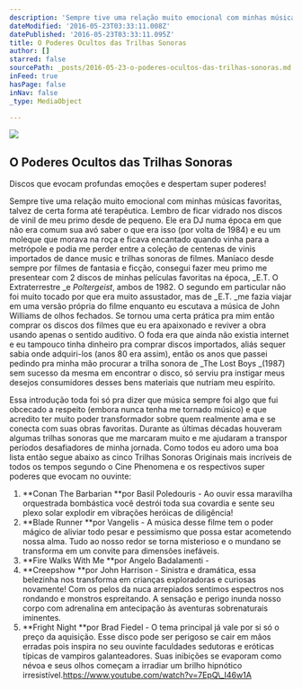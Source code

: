 ```yaml
---
description: 'Sempre tive uma relação muito emocional com minhas músicas favoritas, talvez de certa forma até terapêutica. Lembro de ficar vidrado nos discos de vinil de meu primo desde de pequeno. Ele era DJ numa época em que não era comum sua avó saber o que era isso (por volta de 1984) e eu um moleque que morava na roça e ficava encantado quando vinha para a metrópole e podia me perder entre a coleção de centenas de vinis importados de dance music e trilhas sonoras de filmes. Maníaco desde sempre por filmes de fantasia e ficção, consegui fazer meu primo me presentear com 2 discos de minhas películas favoritas na época, E.T. O Extraterrestre e Poltergeist, ambos de 1982. O segundo em particular não foi muito tocado por que era muito assustador, mas de E.T. me fazia viajar em uma versão própria do filme enquanto eu escutava a música de John Williams de olhos fechados. Se tornou uma certa prática pra mim então comprar os discos dos filmes que eu era apaixonado e reviver a obra usando apenas o sentido auditivo. O foda era que ainda não existia internet e eu tampouco tinha dinheiro pra comprar discos importados, aliás sequer sabia onde adquiri-los (anos 80 era assim), então os anos que passei pedindo pra minha mão procurar a trilha sonora de The Lost Boys (1987) sem sucesso da mesma em encontrar o disco, só serviu pra instigar meus desejos consumidores desses bens materiais que nutriam meu espírito.'
dateModified: '2016-05-23T03:33:11.008Z'
datePublished: '2016-05-23T03:33:11.095Z'
title: O Poderes Ocultos das Trilhas Sonoras
author: []
starred: false
sourcePath: _posts/2016-05-23-o-poderes-ocultos-das-trilhas-sonoras.md
inFeed: true
hasPage: false
inNav: false
_type: MediaObject

---
```

<article style=""><img src="https://s3-us-west-2.amazonaws.com/the-grid-img/p/904c5596e50db22a6fe260b2730e8b9c264fec94.jpg" /><h1>O Poderes Ocultos das Trilhas Sonoras</h1><p>Discos que evocam profundas emoções e despertam super poderes!</p></article>

Sempre tive uma relação muito emocional com minhas músicas favoritas, talvez de certa forma até terapêutica. Lembro de ficar vidrado nos discos de vinil de meu primo desde de pequeno. Ele era DJ numa época em que não era comum sua avó saber o que era isso (por volta de 1984) e eu um moleque que morava na roça e ficava encantado quando vinha para a metrópole e podia me perder entre a coleção de centenas de vinis importados de dance music e trilhas sonoras de filmes. Maníaco desde sempre por filmes de fantasia e ficção, consegui fazer meu primo me presentear com 2 discos de minhas películas favoritas na época, _E.T. O Extraterrestre _e _Poltergeist_, ambos de 1982\. O segundo em particular não foi muito tocado por que era muito assustador, mas de _E.T. _me fazia viajar em uma versão própria do filme enquanto eu escutava a música de John Williams de olhos fechados. Se tornou uma certa prática pra mim então comprar os discos dos filmes que eu era apaixonado e reviver a obra usando apenas o sentido auditivo. O foda era que ainda não existia internet e eu tampouco tinha dinheiro pra comprar discos importados, aliás sequer sabia onde adquiri-los (anos 80 era assim), então os anos que passei pedindo pra minha mão procurar a trilha sonora de _The Lost Boys _(1987) sem sucesso da mesma em encontrar o disco, só serviu pra instigar meus desejos consumidores desses bens materiais que nutriam meu espírito.

Essa introdução toda foi só pra dizer que música sempre foi algo que fui obcecado a respeito (embora nunca tenha me tornado músico) e que acredito ter muito poder transformador sobre quem realmente ama e se conecta com suas obras favoritas. Durante as últimas décadas houveram algumas trilhas sonoras que me marcaram muito e me ajudaram a transpor períodos desafiadores de minha jornada. Como todos eu adoro uma boa lista então segue abaixo as cinco Trilhas Sonoras Originais mais incríveis de todos os tempos segundo o Cine Phenomena e os respectivos super poderes que evocam no ouvinte:

1. **Conan The Barbarian **por Basil Poledouris - Ao ouvir essa maravilha orquestrada bombástica você destrói toda sua covardia e sente seu plexo solar explodir em vibrações heróicas de diligência!
2. **Blade Runner **por Vangelis - A música desse filme tem o poder mágico de aliviar todo pesar e pessimismo que possa estar acometendo nossa alma. Tudo ao nosso redor se torna misterioso e o mundano se transforma em um convite para dimensões inefáveis.
3. **Fire Walks With Me **por Angelo Badalamenti -
4. **Creepshow **por John Harrison - Sinistra e dramática, essa belezinha nos transforma em crianças exploradoras e curiosas novamente! Com os pelos da nuca arrepiados sentimos espectros nos rondando e monstros espreitando. A sensação e perigo inunda nosso corpo com adrenalina em antecipação às aventuras sobrenaturais iminentes.
5. **Fright Night **por Brad Fiedel - O tema principal já vale por si só o preço da aquisição. Esse disco pode ser perigoso se cair em mãos erradas pois inspira no seu ouvinte faculdades sedutoras e eróticas típicas de vampiros galanteadores. Suas inibições se evaporam como névoa e seus olhos começam a irradiar um brilho hipnótico irresistível.https://www.youtube.com/watch?v=7EpQ\_I46w1A